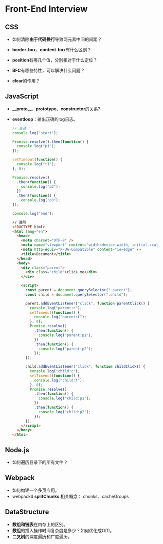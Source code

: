 

# Front-End Interview



## CSS

* 如何清除**由于代码换行**导致两元素中间的间距？

* **border-box**、**content-box**有什么区别？

* **position**有哪几个值，分别相对于什么定位？

* **BFC**有哪些特性，可以解决什么问题？

* **clear**的作用？

  

## JavaScript

* **\_\_proto\_\_**、**prototype**、**constructor**的关系?

* **eventloop**：输出正确的log日志。

  ```javascript
  // 普通
  console.log("start");
  
  Promise.resolve().then(function() {
    console.log("p1");
  });
  
  setTimeout(function() {
    console.log("t1");
  }, 0);
  
  Promise.resolve()
    .then(function() {
      console.log("p2");
    })
    .then(function() {
      console.log("p3");
  });
  
  console.log("end");
  ```
  
  ```html
  // 进阶
  <!DOCTYPE html>
  <html lang="en">
    <head>
      <meta charset="UTF-8" />
      <meta name="viewport" content="width=device-width, initial-scale=1.0" />
      <meta http-equiv="X-UA-Compatible" content="ie=edge" />
      <title>Document</title>
    </head>
    <body>
      <div class="parent">
        <div class="child">click me</div>
      </div>
  
      <script>
        const parent = document.querySelector(".parent");
        const child = document.querySelector(".child");
  
        parent.addEventListener("click", function parentClick() {
          console.log("parent:c");
          setTimeout(function() {
            console.log("parent:t");
          }, 0);
          Promise.resolve()
            .then(function() {
              console.log("parent:p1");
            })
            .then(function() {
              console.log("parent:p2");
            });
        });
  
        child.addEventListener("click", function childClick() {
          console.log("child:c");
          setTimeout(function() {
            console.log("child:t");
          }, 0);
          Promise.resolve()
            .then(function() {
              console.log("child:p1");
            })
            .then(function() {
              console.log("child:p2");
            });
        });
      </script>
    </body>
  </html>
  ```
  
  

## Node.js

* 如何遍历目录下的所有文件？



## Webpack

* 如何构建一个多页应用。
* webpack4 **splitChunks** 相关概念： chunks、cacheGroups



## DataStructure

* **数组和链表**在内存上的区别。
* **数组**的插入操作时间复杂度是多少？如何优化成O(1)。
* **二叉树**的深度遍历和广度遍历。

